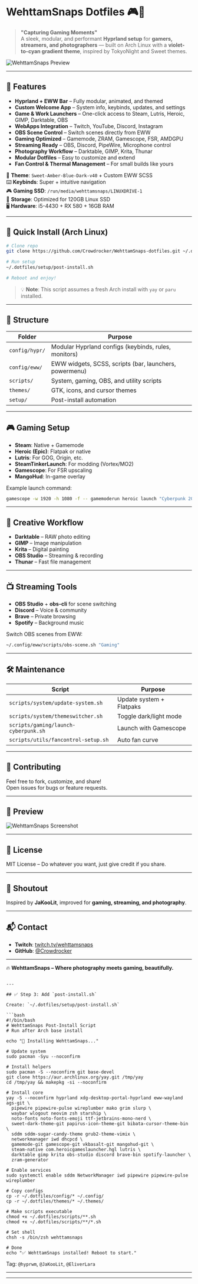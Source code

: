 
# WehttamSnaps Dotfiles 🎮📸

> **"Capturing Gaming Moments"**  
> A sleek, modular, and performant **Hyprland setup** for **gamers, streamers, and photographers** — built on Arch Linux with a **violet-to-cyan gradient theme**, inspired by TokyoNight and Sweet themes.

![WehttamSnaps Preview](preview.png)

---

## 🌟 Features

- **Hyprland + EWW Bar** – Fully modular, animated, and themed
- **Custom Welcome App** – System info, keybinds, updates, and settings
- **Game & Work Launchers** – One-click access to Steam, Lutris, Heroic, GIMP, Darktable, OBS
- **WebApps Integration** – Twitch, YouTube, Discord, Instagram
- **OBS Scene Control** – Switch scenes directly from EWW
- **Gaming Optimized** – Gamemode, ZRAM, Gamescope, FSR, AMDGPU
- **Streaming Ready** – OBS, Discord, PipeWire, Microphone control
- **Photography Workflow** – Darktable, GIMP, Krita, Thunar
- **Modular Dotfiles** – Easy to customize and extend
- **Fan Control & Thermal Management** – For small builds like yours

🎨 **Theme**: `Sweet-Amber-Blue-Dark-v40` + Custom EWW SCSS  
⌨️ **Keybinds**: Super + intuitive navigation  
🎮 **Gaming SSD**: `/run/media/wehttamsnaps/LINUXDRIVE-1`  
💾 **Storage**: Optimized for 120GB Linux SSD  
🖥️ **Hardware**: i5-4430 + RX 580 + 16GB RAM

---

## 🚀 Quick Install (Arch Linux)

```bash
# Clone repo
git clone https://github.com/Crowdrocker/WehttamSnaps-dotfiles.git ~/.dotfiles

# Run setup
~/.dotfiles/setup/post-install.sh

# Reboot and enjoy!
```

> 💡 **Note**: This script assumes a fresh Arch install with `yay` or `paru` installed.

---

## 📂 Structure

| Folder       | Purpose |
|------------|--------|
| `config/hypr/`     | Modular Hyprland configs (keybinds, rules, monitors) |
| `config/eww/`      | EWW widgets, SCSS, scripts (bar, launchers, powermenu) |
| `scripts/`         | System, gaming, OBS, and utility scripts |
| `themes/`          | GTK, icons, and cursor themes |
| `setup/`           | Post-install automation |

---

## 🎮 Gaming Setup

- **Steam**: Native + Gamemode
- **Heroic (Epic)**: Flatpak or native
- **Lutris**: For GOG, Origin, etc.
- **SteamTinkerLaunch**: For modding (Vortex/MO2)
- **Gamescope**: For FSR upscaling
- **MangoHud**: In-game overlay

Example launch command:
```bash
gamescope -w 1920 -h 1080 -f -- gamemoderun heroic launch "Cyberpunk 2077"
```

---

## 📸 Creative Workflow

- **Darktable** – RAW photo editing
- **GIMP** – Image manipulation
- **Krita** – Digital painting
- **OBS Studio** – Streaming & recording
- **Thunar** – Fast file management

---

## 📺 Streaming Tools

- **OBS Studio** + **obs-cli** for scene switching
- **Discord** – Voice & community
- **Brave** – Private browsing
- **Spotify** – Background music

Switch OBS scenes from EWW:
```bash
~/.config/eww/scripts/obs-scene.sh "Gaming"
```

---

## 🛠️ Maintenance

| Script | Purpose |
|-------|--------|
| `scripts/system/update-system.sh` | Update system + Flatpaks |
| `scripts/system/themeswitcher.sh` | Toggle dark/light mode |
| `scripts/gaming/launch-cyberpunk.sh` | Launch with Gamescope |
| `scripts/utils/fancontrol-setup.sh` | Auto fan curve |

---

## 🤝 Contributing

Feel free to fork, customize, and share!  
Open issues for bugs or feature requests.

---

## 📸 Preview

![WehttamSnaps Screenshot](preview.png)

---

## 📜 License

MIT License – Do whatever you want, just give credit if you share.

---

## 🙌 Shoutout

Inspired by **JaKooLit**, improved for **gaming, streaming, and photography**.

---

## 📬 Contact

- **Twitch**: [twitch.tv/wehttamsnaps](https://twitch.tv/wehttamsnaps)
- **GitHub**: [@Crowdrocker](https://github.com/Crowdrocker)

---

🔥 **WehttamSnaps – Where photography meets gaming, beautifully.**
```

---

## ✅ Step 3: Add `post-install.sh`

Create: `~/.dotfiles/setup/post-install.sh`

```bash
#!/bin/bash
# WehttamSnaps Post-Install Script
# Run after Arch base install

echo "🚀 Installing WehttamSnaps..."

# Update system
sudo pacman -Syu --noconfirm

# Install helpers
sudo pacman -S --noconfirm git base-devel
git clone https://aur.archlinux.org/yay.git /tmp/yay
cd /tmp/yay && makepkg -si --noconfirm

# Install core
yay -S --noconfirm hyprland xdg-desktop-portal-hyprland eww-wayland ags-git \
  pipewire pipewire-pulse wireplumber mako grim slurp \
  waybar wlogout neovim zsh starship \
  noto-fonts noto-fonts-emoji ttf-jetbrains-mono-nerd \
  sweet-dark-theme-git papirus-icon-theme-git bibata-cursor-theme-bin \
  sddm sddm-sugar-candy-theme grub2-theme-vimix \
  networkmanager iwd dhcpcd \
  gamemode-git gamescope-git vkbasalt-git mangohud-git \
  steam-native com.heroicgameslauncher.hgl lutris \
  darktable gimp krita obs-studio discord brave-bin spotify-launcher \
  zram-generator

# Enable services
sudo systemctl enable sddm NetworkManager iwd pipewire pipewire-pulse wireplumber

# Copy configs
cp -r ~/.dotfiles/config/* ~/.config/
cp -r ~/.dotfiles/themes/* ~/.themes/

# Make scripts executable
chmod +x ~/.dotfiles/scripts/**.sh
chmod +x ~/.dotfiles/scripts/**/*.sh

# Set shell
chsh -s /bin/zsh wehttamsnaps

# Done
echo "✅ WehttamSnaps installed! Reboot to start."
```
Tag: `@hyprwm`, `@JaKooLit`, `@EliverLara`

---

---
